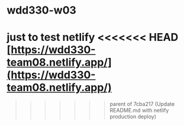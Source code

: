 # wdd330-w03
just to test netlify
<<<<<<< HEAD
[https://wdd330-team08.netlify.app/](https://wdd330-team08.netlify.app/)
=======
>>>>>>> parent of 7cba217 (Update README.md with netlify production deploy)

